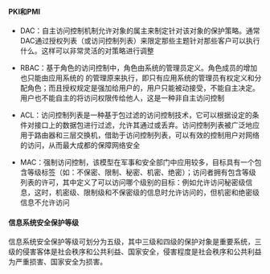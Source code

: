 #### PKI和PMI

- DAC：自主访问控制机制允许对象的属主来制定针对该对象的保护策略。通常DAC通过授权列表（或访问控制列表）来限定那些主题针对那些客户可以执行什么。这样可以非常灵活的对策略进行调整

- RBAC：基于角色的访问控制中，角色由系统的管理员定义。角色成员的增加也只能由应用系统的 的管理原来执行，即只有应用系统的管理员有权定义和分配角色；而且授权规定是强加给用户的，用户只能被动接受，不能自主决定。用户也不能自主的将访问权限传给他人，这是一种非自主访问控制
- ACL：访问控制列表是一种基于包过滤的访问控制技术，它可以根据设定的条件对接口上的数据包进行过滤，允许其通过或丢弃。访问控制列表被广泛地应用于路由器和三层交换机，借助于访问控制列表，可以有效的控制用户对网络的访问，从而最大成都的保障网络安全
- MAC：强制访问控制，该模型在军事和安全部门中应用较多，目标具有一个包含等级标签（如：不保密、限制、秘密、机密、绝密）；访问者拥有包含等级列表的许可，其中定义了可以访问哪个级别的目标：例如允许访问秘密级信息，这时，机密级、限制级和不保密级的信息时允许访问的，但机密和绝密级信息不允许访问

#### 信息系统安全保护等级

信息系统安全保护等级可划分为五级，其中三级和四级的保护对象是重要系统，三级的侵害客体是社会秩序和公共利益、国家安全，侵害程度是社会秩序和公共利益为严重损害、国家安全为损害。